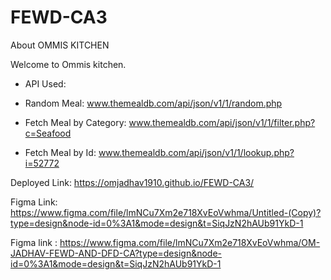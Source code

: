  
#  FEWD-CA3


About OMMIS KITCHEN

Welcome to Ommis kitchen.

- API Used:

- Random Meal: www.themealdb.com/api/json/v1/1/random.php

- Fetch Meal by Category: www.themealdb.com/api/json/v1/1/filter.php?c=Seafood

- Fetch Meal by Id: www.themealdb.com/api/json/v1/1/lookup.php?i=52772
 

Deployed Link:   https://omjadhav1910.github.io/FEWD-CA3/

Figma Link: https://www.figma.com/file/lmNCu7Xm2e718XvEoVwhma/Untitled-(Copy)?type=design&node-id=0%3A1&mode=design&t=SiqJzN2hAUb91YkD-1


Figma link : https://www.figma.com/file/lmNCu7Xm2e718XvEoVwhma/OM-JADHAV-FEWD-AND-DFD-CA?type=design&node-id=0%3A1&mode=design&t=SiqJzN2hAUb91YkD-1

 
